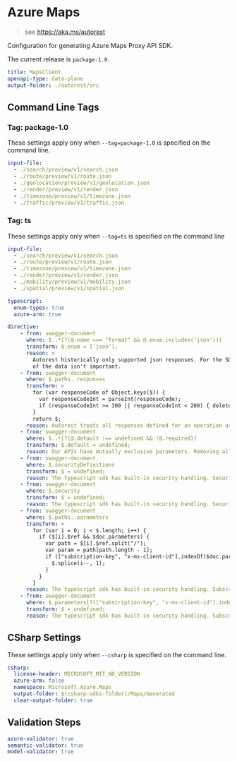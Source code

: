 # Azure Maps
    
> see https://aka.ms/autorest

Configuration for generating Azure Maps Proxy API SDK.

The current release is `package-1.0`.

``` yaml
title: MapsClient
openapi-type: data-plane
output-folder: ./autorest/src
```

## Command Line Tags

### Tag: package-1.0
These settings apply only when `--tag=package-1.0` is specified on the command line.

``` yaml $(tag) == 'package-1.0'
input-file: 
  - ./search/preview/v1/search.json
  - ./route/preview/v1/route.json
  - ./geolocation/preview/v1/geolocation.json
  - ./render/preview/v1/render.json
  - ./timezone/preview/v1/timezone.json
  - ./traffic/preview/v1/traffic.json
```

### Tag: ts
These settings apply only when `--tag=ts` is specified on the command line

``` yaml $(tag) == 'ts'
input-file: 
  - ./search/preview/v1/search.json
  - ./route/preview/v1/route.json
  - ./timezone/preview/v1/timezone.json
  - ./render/preview/v1/render.json
  - ./mobility/preview/v1/mobility.json
  - ./spatial/preview/v1/spatial.json

typescript:
  enum-types: true
  azure-arm: true

directive:
    - from: swagger-document
      where: $..*[?(@.name === "format" && @.enum.includes('json'))]
      transform: $.enum = ['json'];
      reason: >
        Autorest historically only supported json responses. For the SDK, the over-the-wire format
        of the data isn't important.
    - from: swagger-document
      where: $.paths..responses
      transform: >
        for (var responseCode of Object.keys($)) {
          var responseCodeInt = parseInt(responseCode);
          if (responseCodeInt >= 300 || responseCodeInt < 200) { delete $[responseCode] };     
        }
        return $;
      reason: Autorest treats all responses defined for an operation as successful.
    - from: swagger-document
      where: $..*[?(@.default !== undefined && !@.required)]
      transform: $.default = undefined;
      reason: Our APIs have mutually exclusive parameters. Removing all non-required defaults to prevent 4XX failures.
    - from: swagger-document
      where: $.securityDefinitions
      transform: $ = undefined;
      reason: The typescript sdk has built-in security handling. Security definitions can be removed.
    - from: swagger-document
      where: $.security
      transform: $ = undefined;
      reason: The typescript sdk has built-in security handling. Security can be removed.
    - from: swagger-document
      where: $.paths..parameters
      transform: >
        for (var i = 0; i < $.length; i++) {
          if ($[i].$ref && $doc.parameters) {
            var path = $[i].$ref.split("/");
            var param = path[path.length - 1];
            if (["subscription-key", "x-ms-client-id"].indexOf($doc.parameters[param].name.toLowerCase()) !== -1) {
              $.splice(i--, 1);
            }
          }
        }
      reason: The typescript sdk has built-in security handling. Subscription key and client id can be removed from parameters.
    - from: swagger-document
      where: $.parameters[?(["subscription-key", "x-ms-client-id"].indexOf(@.name.toLowerCase()) !== -1)]
      transform: $ = undefined;
      reason: The typescript sdk has built-in security handling. Subscription key and client id can be removed from parameters.

```

## CSharp Settings
These settings apply only when `--csharp` is specified on the command line.
``` yaml $(csharp) 
csharp: 
  license-header: MICROSOFT_MIT_NO_VERSION
  azure-arm: false
  namespace: Microsoft.Azure.Maps
  output-folder: $(csharp-sdks-folder)/Maps/Generated
  clear-output-folder: true
```

## Validation Steps
``` yaml $(validation)
azure-validator: true
semantic-validator: true
model-validator: true
```